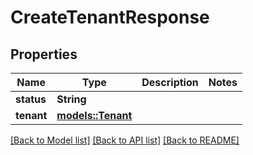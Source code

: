 # CreateTenantResponse

## Properties

Name | Type | Description | Notes
------------ | ------------- | ------------- | -------------
**status** | **String** |  | 
**tenant** | [**models::Tenant**](Tenant.md) |  | 

[[Back to Model list]](../README.md#documentation-for-models) [[Back to API list]](../README.md#documentation-for-api-endpoints) [[Back to README]](../README.md)


